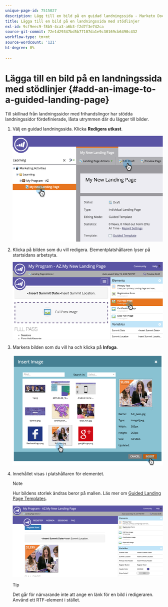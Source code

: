 ```yaml
---
unique-page-id: 7515027
description: Lägg till en bild på en guidad landningssida - Marketo Docs - produktdokumentation
title: Lägga till en bild på en landningssida med stödlinjer
exl-id: 9cf9eec9-f8b5-4ca3-a6b3-f2d7f3e742ca
source-git-commit: 72e1d29347bd5b77107da1e9c30169cb6490c432
workflow-type: tm+mt
source-wordcount: '121'
ht-degree: 0%

---
```


# Lägga till en bild på en landningssida med stödlinjer {#add-an-image-to-a-guided-landing-page}

Till skillnad från landningssidor med frihandslingor har stödda landningssidor fördefinierade, låsta utrymmen där du lägger till bilder.

1. Välj en guidad landningssida. Klicka **Redigera utkast**.

   ![](assets/image2015-5-19-14-3a1-3a26.png)

1. Klicka på bilden som du vill redigera. Elementplatshållaren lyser på startsidans arbetsyta.

   ![](assets/image2015-5-19-14-3a4-3a29.png)

1. Markera bilden som du vill ha och klicka på **Infoga**.

   ![](assets/image2015-5-20-10-3a37-3a33.png)

1. Innehållet visas i platshållaren för elementet.

   >[!NOTE]
   >
   >Hur bildens storlek ändras beror på mallen. Läs mer om [Guided Landing Page Templates](/help/marketo/product-docs/demand-generation/landing-pages/landing-page-templates/create-a-guided-landing-page-template.md).

   ![](assets/image2015-5-20-10-3a39-3a34.png)

   >[!TIP]
   >
   >Det går för närvarande inte att ange en länk för en bild i redigeraren. Använd ett RTF-element i stället.
